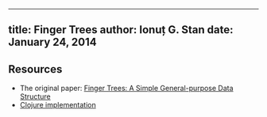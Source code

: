 --------------------------------------------------------------------------------
title: Finger Trees
author: Ionuț G. Stan
date: January 24, 2014
--------------------------------------------------------------------------------


## Resources

 - The original paper: [Finger Trees: A Simple General-purpose Data Structure][0]
 - [Clojure implementation][1]

[0]: http://www.soi.city.ac.uk/~ross/papers/FingerTree.html
[1]: https://github.com/clojure/data.finger-tree
